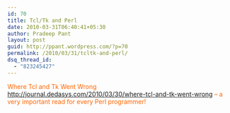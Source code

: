 ```yaml
---
id: 70
title: Tcl/Tk and Perl
date: 2010-03-31T06:40:41+05:30
author: Pradeep Pant
layout: post
guid: http://ppant.wordpress.com/?p=70
permalink: /2010/03/31/tcltk-and-perl/
dsq_thread_id:
  - "823245427"
---
```

<span style="color:#ff6600;">Where Tcl and Tk Went Wrong <a href="http://journal.dedasys.com/2010/03/30/where-tcl-and-tk-went-wrong">http://journal.dedasys.com/2010/03/30/where-tcl-and-tk-went-wrong</a> &#8211; a very important read for every Perl programmer!</span>